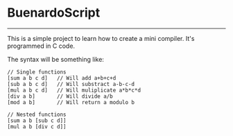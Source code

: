 # BuenardoScript

---

This is a simple project to learn how to create a mini compiler.
It's programmed in C code.

The syntax will be something like:
```
// Single functions
[sum a b c d]   // Will add a+b+c+d
[sub a b c d]   // Will substract a-b-c-d
[mul a b c d]   // Will muliplicate a*b*c*d
[div a b]       // Will divide a/b
[mod a b]       // Will return a modulo b

// Nested functions
[sum a b [sub c d]]
[mul a b [div c d]]
```